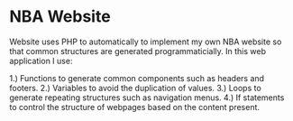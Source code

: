 # NBA Website
Website uses PHP to automatically to implement my own NBA website so that common structures are generated programmaticially. In this web application I use:

1.) Functions to generate common components such as headers and footers.
2.) Variables to avoid the duplication of values.
3.) Loops to generate repeating structures such as navigation menus.
4.) If statements to control the structure of webpages based on the content present.
